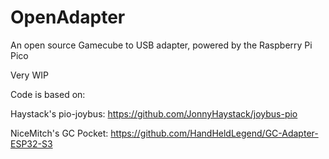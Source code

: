 # OpenAdapter
An open source Gamecube to USB adapter, powered by the Raspberry Pi Pico

Very WIP

Code is based on:

Haystack's pio-joybus: https://github.com/JonnyHaystack/joybus-pio

NiceMitch's GC Pocket: https://github.com/HandHeldLegend/GC-Adapter-ESP32-S3